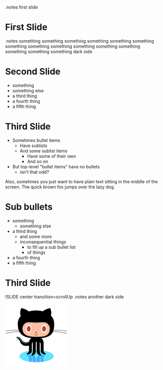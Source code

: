 <!SLIDE title-slide>
.notes first slide

# First Slide #

<!SLIDE bullets incremental transition=fade>
.notes something something something something something something something something something something something something something something something dark side

# Second Slide #

* something
* something else
* a third thing
* a fourth thing
* a fifth thing

<!SLIDE bullets>
# Third Slide

* Sometimes bullet items
  * Have sublists
  * And some sublist items
    * Have some of their own
    * And so on
* But top-level "bullet items" have no bullets
  * isn't that odd?

Also, sometimes you just want to have plain text sitting in the middle
of the screen. The quick brown fox jumps over the lazy dog.

<!SLIDE bullets incremental transition=fade>
# Sub bullets

* something
    * something else
* a third thing
    * and some more
    * inconsequential things
      * to fill up a sub bullet list
      * of things
* a fourth thing
* a fifth thing

<!SLIDE bullets>
# Third Slide

!SLIDE center transition=scrollUp
.notes another dark side

![octocat](octocat.png)
